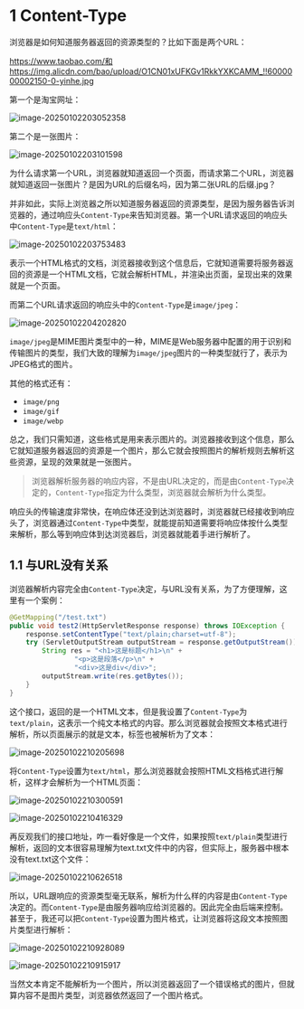 # 1 Content-Type

浏览器是如何知道服务器返回的资源类型的？比如下面是两个URL：

https://www.taobao.com/和https://img.alicdn.com/bao/upload/O1CN01xUFKGv1RkkYXKCAMM_!!6000000002150-0-yinhe.jpg

第一个是淘宝网址：

![image-20250102203052358](assets/image-20250102203052358.png)

第二个是一张图片：

![image-20250102203101598](assets/image-20250102203101598.png)

为什么请求第一个URL，浏览器就知道返回一个页面，而请求第二个URL，浏览器就知道返回一张图片？是因为URL的后缀名吗，因为第二张URL的后缀.jpg？

并非如此，实际上浏览器之所以知道服务器返回的资源类型，是因为服务器告诉浏览器的，通过响应头`Content-Type`来告知浏览器。第一个URL请求返回的响应头中`Content-Type`是`text/html`：

![image-20250102203753483](assets/image-20250102203753483.png)

表示一个HTML格式的文档，浏览器接收到这个信息后，它就知道需要将服务器返回的资源是一个HTML文档，它就会解析HTML，并渲染出页面，呈现出来的效果就是一个页面。

而第二个URL请求返回的响应头中的`Content-Type`是`image/jpeg`：

![image-20250102204202820](assets/image-20250102204202820.png)

`image/jpeg`是MIME图片类型中的一种，MIME是Web服务器中配置的用于识别和传输图片的类型，我们大致的理解为`image/jpeg`图片的一种类型就行了，表示为JPEG格式的图片。

其他的格式还有：

- `image/png`
- `image/gif`
- `image/webp`

总之，我们只需知道，这些格式是用来表示图片的。浏览器接收到这个信息，那么它就知道服务器返回的资源是一个图片，那么它就会按照图片的解析规则去解析这些资源，呈现的效果就是一张图片。

> 浏览器解析服务器的响应内容，不是由URL决定的，而是由`Content-Type`决定的，`Content-Type`指定为什么类型，浏览器就会解析为什么类型。

响应头的传输速度非常快，在响应体还没到达浏览器时，浏览器就已经接收到响应头了，浏览器通过`Content-Type`中类型，就能提前知道需要将响应体按什么类型来解析，那么等到响应体到达浏览器后，浏览器就能着手进行解析了。

## 1.1 与URL没有关系

浏览器解析内容完全由`Content-Type`决定，与URL没有关系，为了方便理解，这里有一个案例：

```java
@GetMapping("/test.txt")
public void test2(HttpServletResponse response) throws IOException {
    response.setContentType("text/plain;charset=utf-8");
    try (ServletOutputStream outputStream = response.getOutputStream()) {
        String res = "<h1>这是标题</h1>\n" +
                "<p>这是段落</p>\n" +
                "<div>这是div</div>";
        outputStream.write(res.getBytes());
    }
}
```

这个接口，返回的是一个HTML文本，但是我设置了`Content-Type`为`text/plain`，这表示一个纯文本格式的内容。那么浏览器就会按照文本格式进行解析，所以页面展示的就是文本，标签也被解析为了文本：

![image-20250102210205698](assets/image-20250102210205698.png)

将`Content-Type`设置为`text/html`，那么浏览器就会按照HTML文档格式进行解析，这样才会解析为一个HTML页面：

![image-20250102210300591](assets/image-20250102210300591.png)

![image-20250102210416329](assets/image-20250102210416329.png)

再反观我们的接口地址，咋一看好像是一个文件，如果按照`text/plain`类型进行解析，返回的文本很容易理解为text.txt文件中的内容，但实际上，服务器中根本没有text.txt这个文件：

![image-20250102210626518](assets/image-20250102210626518.png)

所以，URL跟响应的资源类型毫无联系，解析为什么样的内容是由`Content-Type`决定的。而`Content-Type`是由服务器响应给浏览器的。因此完全由后端来控制。甚至于，我还可以把`Content-Type`设置为图片格式，让浏览器将这段文本按照图片类型进行解析：

![image-20250102210928089](assets/image-20250102210928089.png)

![image-20250102210915917](assets/image-20250102210915917.png)

当然文本肯定不能解析为一个图片，所以浏览器返回了一个错误格式的图片，但就算内容不是图片类型，浏览器依然返回了一个图片格式。